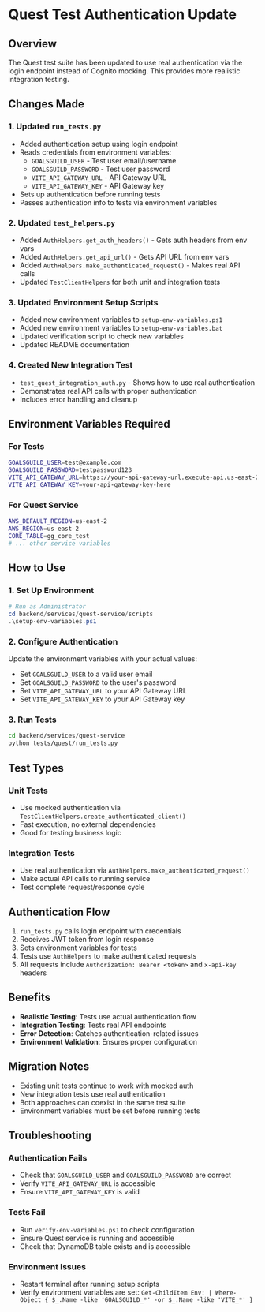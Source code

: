 # Quest Test Authentication Update

## Overview

The Quest test suite has been updated to use real authentication via the login endpoint instead of Cognito mocking. This provides more realistic integration testing.

## Changes Made

### 1. Updated `run_tests.py`
- Added authentication setup using login endpoint
- Reads credentials from environment variables:
  - `GOALSGUILD_USER` - Test user email/username
  - `GOALSGUILD_PASSWORD` - Test user password
  - `VITE_API_GATEWAY_URL` - API Gateway URL
  - `VITE_API_GATEWAY_KEY` - API Gateway key
- Sets up authentication before running tests
- Passes authentication info to tests via environment variables

### 2. Updated `test_helpers.py`
- Added `AuthHelpers.get_auth_headers()` - Gets auth headers from env vars
- Added `AuthHelpers.get_api_url()` - Gets API URL from env vars
- Added `AuthHelpers.make_authenticated_request()` - Makes real API calls
- Updated `TestClientHelpers` for both unit and integration tests

### 3. Updated Environment Setup Scripts
- Added new environment variables to `setup-env-variables.ps1`
- Added new environment variables to `setup-env-variables.bat`
- Updated verification script to check new variables
- Updated README documentation

### 4. Created New Integration Test
- `test_quest_integration_auth.py` - Shows how to use real authentication
- Demonstrates real API calls with proper authentication
- Includes error handling and cleanup

## Environment Variables Required

### For Tests
```bash
GOALSGUILD_USER=test@example.com
GOALSGUILD_PASSWORD=testpassword123
VITE_API_GATEWAY_URL=https://your-api-gateway-url.execute-api.us-east-2.amazonaws.com/dev
VITE_API_GATEWAY_KEY=your-api-gateway-key-here
```

### For Quest Service
```bash
AWS_DEFAULT_REGION=us-east-2
AWS_REGION=us-east-2
CORE_TABLE=gg_core_test
# ... other service variables
```

## How to Use

### 1. Set Up Environment
```powershell
# Run as Administrator
cd backend/services/quest-service/scripts
.\setup-env-variables.ps1
```

### 2. Configure Authentication
Update the environment variables with your actual values:
- Set `GOALSGUILD_USER` to a valid user email
- Set `GOALSGUILD_PASSWORD` to the user's password
- Set `VITE_API_GATEWAY_URL` to your API Gateway URL
- Set `VITE_API_GATEWAY_KEY` to your API Gateway key

### 3. Run Tests
```bash
cd backend/services/quest-service
python tests/quest/run_tests.py
```

## Test Types

### Unit Tests
- Use mocked authentication via `TestClientHelpers.create_authenticated_client()`
- Fast execution, no external dependencies
- Good for testing business logic

### Integration Tests
- Use real authentication via `AuthHelpers.make_authenticated_request()`
- Make actual API calls to running service
- Test complete request/response cycle

## Authentication Flow

1. `run_tests.py` calls login endpoint with credentials
2. Receives JWT token from login response
3. Sets environment variables for tests
4. Tests use `AuthHelpers` to make authenticated requests
5. All requests include `Authorization: Bearer <token>` and `x-api-key` headers

## Benefits

- **Realistic Testing**: Tests use actual authentication flow
- **Integration Testing**: Tests real API endpoints
- **Error Detection**: Catches authentication-related issues
- **Environment Validation**: Ensures proper configuration

## Migration Notes

- Existing unit tests continue to work with mocked auth
- New integration tests use real authentication
- Both approaches can coexist in the same test suite
- Environment variables must be set before running tests

## Troubleshooting

### Authentication Fails
- Check that `GOALSGUILD_USER` and `GOALSGUILD_PASSWORD` are correct
- Verify `VITE_API_GATEWAY_URL` is accessible
- Ensure `VITE_API_GATEWAY_KEY` is valid

### Tests Fail
- Run `verify-env-variables.ps1` to check configuration
- Ensure Quest service is running and accessible
- Check that DynamoDB table exists and is accessible

### Environment Issues
- Restart terminal after running setup scripts
- Verify environment variables are set: `Get-ChildItem Env: | Where-Object { $_.Name -like 'GOALSGUILD_*' -or $_.Name -like 'VITE_*' }`
